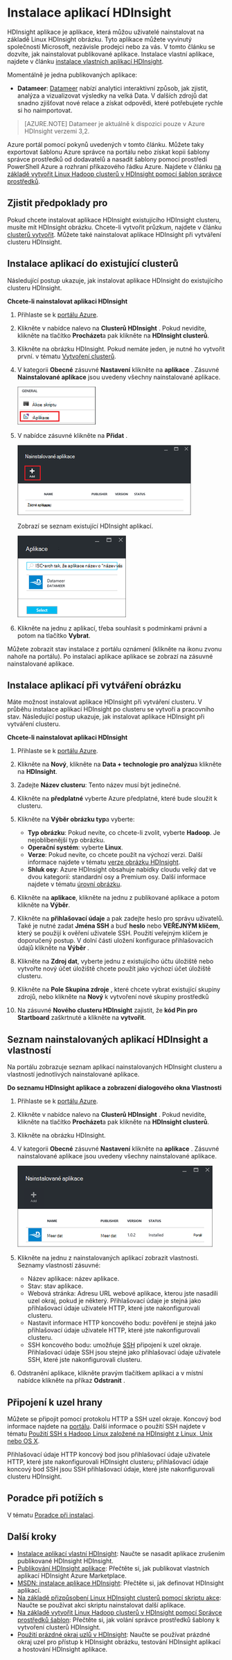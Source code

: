 <properties
    pageTitle="Instalace aplikací Hadoop HDInsight | Microsoft Azure"
    description="Informace o instalaci aplikací HDInsight HDInsight aplikace."
    services="hdinsight"
    documentationCenter=""
    authors="mumian"
    manager="jhubbard"
    editor="cgronlun"
    tags="azure-portal"/>

<tags
    ms.service="hdinsight"
    ms.devlang="na"
    ms.topic="hero-article"
    ms.tgt_pltfrm="na"
    ms.workload="big-data"
    ms.date="09/14/2016"
    ms.author="jgao"/>

# <a name="install-hdinsight-applications"></a>Instalace aplikací HDInsight

HDInsight aplikace je aplikace, která můžou uživatelé nainstalovat na základě Linux HDInsight obrázku. Tyto aplikace můžete vyvinutý společností Microsoft, nezávisle prodejci nebo za vás. V tomto článku se dozvíte, jak nainstalovat publikované aplikace. Instalace vlastní aplikace, najdete v článku [instalace vlastních aplikací HDInsight](hdinsight-apps-install-custom-applications.md). 

Momentálně je jedna publikovaných aplikace:

- **Datameer**: [Datameer](http://www.datameer.com/documentation/display/DAS50/Home?ls=Partners&lsd=Microsoft&c=Partners&cd=Microsoft) nabízí analytici interaktivní způsob, jak zjistit, analýza a vizualizovat výsledky na velká Data. V dalších zdrojů dat snadno zjišťovat nové relace a získat odpovědi, které potřebujete rychle si ho naimportovat.

>[AZURE.NOTE] Datameer je aktuálně k dispozici pouze v Azure HDInsight verzemi 3,2.

Azure portál pomocí pokynů uvedených v tomto článku. Můžete taky exportovat šablonu Azure správce na portálu nebo získat kopii šablony správce prostředků od dodavatelů a nasadit šablony pomocí prostředí PowerShell Azure a rozhraní příkazového řádku Azure.  Najdete v článku [na základě vytvořit Linux Hadoop clusterů v HDInsight pomocí šablon správce prostředků](hdinsight-hadoop-create-linux-clusters-arm-templates.md).

## <a name="prerequisites"></a>Zjistit předpoklady pro

Pokud chcete instalovat aplikace HDInsight existujícího HDInsight clusteru, musíte mít HDInsight obrázku. Chcete-li vytvořit průzkum, najdete v článku [clusterů vytvořit](hdinsight-hadoop-linux-tutorial-get-started.md#create-cluster). Můžete také nainstalovat aplikace HDInsight při vytváření clusteru HDInsight.

## <a name="install-applications-to-existing-clusters"></a>Instalace aplikací do existující clusterů

Následující postup ukazuje, jak instalovat aplikace HDInsight do existujícího clusteru HDInsight.

**Chcete-li nainstalovat aplikaci HDInsight**

1. Přihlaste se k [portálu Azure](https://portal.azure.com).
2. Klikněte v nabídce nalevo na **Clusterů HDInsight** .  Pokud nevidíte, klikněte na tlačítko **Procházet**a pak klikněte na **HDInsight clusterů**.
3. Klikněte na obrázku HDInsight.  Pokud nemáte jeden, je nutné ho vytvořit první.  v tématu [Vytvoření clusterů](hdinsight-hadoop-linux-tutorial-get-started.md#create-cluster).
4. V kategorii **Obecné** zásuvné **Nastavení** klikněte na **aplikace** . Zásuvné **Nainstalované aplikace** jsou uvedeny všechny nainstalované aplikace. 

    ![Nabídka portálu hdinsight aplikací](./media/hdinsight-apps-install-applications/hdinsight-apps-portal-menu.png)

5. V nabídce zásuvné klikněte na **Přidat** . 

    ![hdinsight aplikací nainstalovaných aplikací](./media/hdinsight-apps-install-applications/hdinsight-apps-installed-apps.png)

    Zobrazí se seznam existující HDInsight aplikací.

    ![hdinsight aplikací dostupných aplikací](./media/hdinsight-apps-install-applications/hdinsight-apps-list.png)

6. Klikněte na jednu z aplikací, třeba souhlasit s podmínkami právní a potom na tlačítko **Vybrat**.

Můžete zobrazit stav instalace z portálu oznámení (klikněte na ikonu zvonu nahoře na portálu). Po instalaci aplikace aplikace se zobrazí na zásuvné nainstalované aplikace.

## <a name="install-applications-during-cluster-creation"></a>Instalace aplikací při vytváření obrázku

Máte možnost instalovat aplikace HDInsight při vytváření clusteru. V průběhu instalace aplikací HDInsight po clusteru se vytvoří a pracovního stav. Následující postup ukazuje, jak instalovat aplikace HDInsight při vytváření clusteru.

**Chcete-li nainstalovat aplikaci HDInsight**

1. Přihlaste se k [portálu Azure](https://portal.azure.com).
2. Klikněte na **Nový**, klikněte na **Data + technologie pro analýzu**a klikněte na **HDInsight**.
3. Zadejte **Název clusteru**: Tento název musí být jedinečné.
4. Klikněte na **předplatné** vyberte Azure předplatné, které bude sloužit k clusteru.
5. Klikněte na **Výběr obrázku typ**a vyberte:

    - **Typ obrázku**: Pokud nevíte, co chcete-li zvolit, vyberte **Hadoop**. Je nejoblíbenější typ obrázku.
    - **Operační systém**: vyberte **Linux**.
    - **Verze**: Pokud nevíte, co chcete použít na výchozí verzi. Další informace najdete v tématu [verze obrázku HDInsight](hdinsight-component-versioning.md).
    - **Shluk osy**: Azure HDInsight obsahuje nabídky cloudu velký dat ve dvou kategorií: standardní osy a Premium osy. Další informace najdete v tématu [úrovní obrázku](hdinsight-hadoop-provision-linux-clusters.md#cluster-tiers).
6. Klikněte na **aplikace**, klikněte na jednu z publikované aplikace a potom klikněte na **Výběr**.
6. Klikněte na **přihlašovací údaje** a pak zadejte heslo pro správu uživatelů. Také je nutné zadat **Jména SSH** a buď **heslo** nebo **VEŘEJNÝM klíčem**, který se použijí k ověření uživatele SSH. Použití veřejným klíčem je doporučený postup. V dolní části uložení konfigurace přihlašovacích údajů klikněte na **Výběr** .
8. Klikněte na **Zdroj dat**, vyberte jednu z existujícího účtu úložiště nebo vytvořte nový účet úložiště chcete použít jako výchozí účet úložiště clusteru.
9. Klikněte na **Pole Skupina zdroje** , které chcete vybrat existující skupiny zdrojů, nebo klikněte na **Nový** k vytvoření nové skupiny prostředků

10. Na zásuvné **Nového clusteru HDInsight** zajistit, že **kód Pin pro Startboard** zaškrtnuté a klikněte na **vytvořit**. 

## <a name="list-installed-hdinsight-apps-and-properties"></a>Seznam nainstalovaných aplikací HDInsight a vlastností

Na portálu zobrazuje seznam aplikací nainstalovaných HDInsight clusteru a vlastností jednotlivých nainstalované aplikace.

**Do seznamu HDInsight aplikace a zobrazení dialogového okna Vlastnosti**

1. Přihlaste se k [portálu Azure](https://portal.azure.com).
2. Klikněte v nabídce nalevo na **Clusterů HDInsight** .  Pokud nevidíte, klikněte na tlačítko **Procházet**a pak klikněte na **HDInsight clusterů**.
3. Klikněte na obrázku HDInsight.
4. V kategorii **Obecné** zásuvné **Nastavení** klikněte na **aplikace** . Zásuvné nainstalované aplikace jsou uvedeny všechny nainstalované aplikace. 

    ![hdinsight aplikací nainstalovaných aplikací](./media/hdinsight-apps-install-applications/hdinsight-apps-installed-apps-with-apps.png)

5. Klikněte na jednu z nainstalovaných aplikací zobrazit vlastnosti. Seznamy vlastností zásuvné:

    - Název aplikace: název aplikace.
    - Stav: stav aplikace. 
    - Webová stránka: Adresu URL webové aplikace, kterou jste nasadili uzel okraj, pokud je některý. Přihlašovací údaje je stejná jako přihlašovací údaje uživatele HTTP, které jste nakonfigurovali clusteru.
    - Nastavit informace HTTP koncového bodu: pověření je stejná jako přihlašovací údaje uživatele HTTP, které jste nakonfigurovali clusteru. 
    - SSH koncového bodu: umožňuje [SSH](hdinsight-hadoop-linux-use-ssh-unix.md) připojení k uzel okraje. Přihlašovací údaje SSH jsou stejné jako přihlašovací údaje uživatele SSH, které jste nakonfigurovali clusteru.

6. Odstranění aplikace, klikněte pravým tlačítkem aplikaci a v místní nabídce klikněte na příkaz **Odstranit** .

## <a name="connect-to-the-edge-node"></a>Připojení k uzel hrany

Můžete se připojit pomocí protokolu HTTP a SSH uzel okraje. Koncový bod informace najdete na [portálu](#list-installed-hdinsight-apps-and-properties). Další informace o použití SSH najdete v tématu [Použití SSH s Hadoop Linux založené na HDInsight z Linux, Unix nebo OS X](hdinsight-hadoop-linux-use-ssh-unix.md). 

Přihlašovací údaje HTTP koncový bod jsou přihlašovací údaje uživatele HTTP, které jste nakonfigurovali HDInsight clusteru; přihlašovací údaje koncový bod SSH jsou SSH přihlašovací údaje, které jste nakonfigurovali clusteru HDInsight.

## <a name="troubleshoot"></a>Poradce při potížích s

V tématu [Poradce při instalaci](hdinsight-apps-install-custom-applications.md#troubleshoot-the-installation).

## <a name="next-steps"></a>Další kroky

- [Instalace aplikací vlastní HDInsight](hdinsight-apps-install-custom-applications.md): Naučte se nasadit aplikace zrušením publikované HDInsight HDInsight.
- [Publikování HDInsight aplikace](hdinsight-apps-publish-applications.md): Přečtěte si, jak publikovat vlastních aplikací HDInsight Azure Marketplace.
- [MSDN: instalace aplikace HDInsight](https://msdn.microsoft.com/library/mt706515.aspx): Přečtěte si, jak definovat HDInsight aplikací.
- [Na základě přizpůsobení Linux HDInsight clusterů pomocí skriptu akce](hdinsight-hadoop-customize-cluster-linux.md): Naučte se používat akci skriptu nainstalovat další aplikace.
- [Na základě vytvořit Linux Hadoop clusterů v HDInsight pomocí Správce prostředků šablon](hdinsight-hadoop-create-linux-clusters-arm-templates.md): Přečtěte si, jak volání správce prostředků šablony k vytvoření clusterů HDInsight.
- [Použití prázdné okraj uzlů v HDInsight](hdinsight-apps-use-edge-node.md): Naučte se používat prázdné okraj uzel pro přístup k HDInsight obrázku, testování HDInsight aplikací a hostování HDInsight aplikace.

